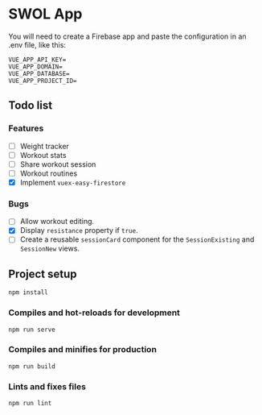 # SWOL App
You will need to create a Firebase app and paste the configuration in an .env file, like this:
```
VUE_APP_API_KEY=
VUE_APP_DOMAIN=
VUE_APP_DATABASE=
VUE_APP_PROJECT_ID=
```
## Todo list
### Features
- [ ] Weight tracker
- [ ] Workout stats
- [ ] Share workout session
- [ ] Workout routines
- [x] Implement `vuex-easy-firestore`

### Bugs
- [ ] Allow workout editing.
- [x] Display `resistance` property if `true`.
- [ ] Create a reusable `sessionCard` component for the `SessionExisting` and `SessionNew` views.

## Project setup
```
npm install
```

### Compiles and hot-reloads for development
```
npm run serve
```

### Compiles and minifies for production
```
npm run build
```

### Lints and fixes files
```
npm run lint
```

